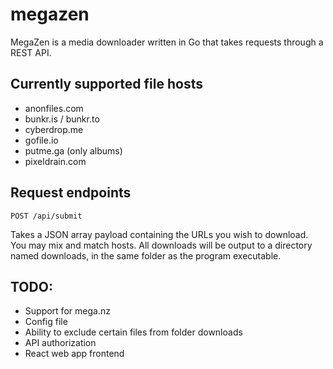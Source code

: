 # megazen

MegaZen is a media downloader written in Go that takes requests through a REST API. 

## Currently supported file hosts

- anonfiles.com
- bunkr.is / bunkr.to
- cyberdrop.me
- gofile.io
- putme.ga (only albums)
- pixeldrain.com

## Request endpoints

    POST /api/submit
Takes a JSON array payload containing the URLs you wish to download. You may mix and match hosts. All downloads will be output to a directory named downloads, in the same folder as the program executable.
## TODO:

- Support for mega.nz
- Config file
- Ability to exclude certain files from folder downloads
- API authorization
- React web app frontend